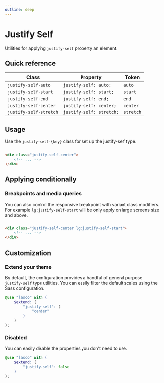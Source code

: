 ```yaml
---
outline: deep
---
```


# Justify Self

Utilities for applying `justify-self` property an element.

## Quick reference

| Class                  | Property                 | Token     |
|------------------------|--------------------------|-----------|
| `justify-self-auto`    | `justify-self: auto;`    | `auto`    |
| `justify-self-start`   | `justify-self: start;`   | `start`   |
| `justify-self-end`     | `justify-self: end;`     | `end`     |
| `justify-self-center`  | `justify-self: center;`  | `center`  |
| `justify-self-stretch` | `justify-self: stretch;` | `stretch` |

## Usage

Use the `justify-self-{key}` class for set up the justify-self type.

```html

<div class="justify-self-center">
    <!-- ... -->
</div>
```

## Applying conditionally

### Breakpoints and media queries

You can also control the responsive breakpoint with variant class modifiers. For example `lg:justify-self-start` will be
only apply on large screens size and above.

```html

<div class="justify-self-center lg:justify-self-start">
    <!-- ... -->
</div>
```

## Customization

### Extend your theme

By default, the configuration provides a handful of general purpose `justify-self` type utilities. You can easily filter
the default scales using the Sass configuration.

```scss
@use "lasco" with (
    $extend: (
        "justify-self": (
            "center"
        )
    )
);
```

### Disabled

You can easily disable the properties you don't need to use.

```scss
@use "lasco" with (
    $extend: (
        "justify-self": false
    )
);
```

